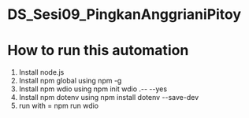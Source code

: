 # DS_Sesi09_PingkanAnggrianiPitoy

# How to run this automation
  1. Install node.js
  2. Install npm global using npm -g
  3. Install npm wdio using npm init wdio .-- --yes
  4. Install npm dotenv using npm install dotenv --save-dev
  5. run with = npm run wdio

